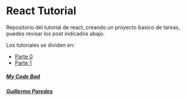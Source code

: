 # React Tutorial

Repositorio del tutorial de react, creando un proyecto basico de tareas, puedes revisar los post indicados abajo.

Los tutoriales se dividen en:

- [Parte 0](https://guillermoparedes.github.io/blog/react-parte-0/)
- [Parte 1](https://guillermoparedes.github.io/blog/react-parte-1/)

##### [My Code Bad](https://medium.com/search?q=mycodebad)
##### [Guillermo Paredes](https://guillermoparedes.github.io/blog/)

